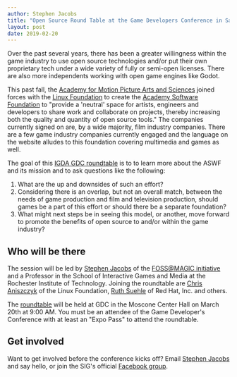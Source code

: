 ```yaml
---
author: Stephen Jacobs
title: "Open Source Round Table at the Game Developers Conference in San Francisco"
layout: post
date: 2019-02-20
---
```


Over the past several years, there has been a greater willingness within the game industry to use open source technologies and/or put their own proprietary tech under a wide variety of fully or semi-open licenses.
There are also more independents working with open game engines like Godot.

This past fall, the [Academy for Motion Picture Arts and Sciences](https://en.wikipedia.org/wiki/Academy_of_Motion_Picture_Arts_and_Sciences) joined forces with the [Linux Foundation](https://www.linuxfoundation.org/) to create the [Academy Software Foundation](https://www.aswf.io/) to "provide a 'neutral' space for artists, engineers and developers to share work and collaborate on projects, thereby increasing both the quality and quantity of open source tools."
The companies currently signed on are, by a wide majority, film industry companies.
There are a few game industry companies currently engaged and the language on the website alludes to this foundation covering multimedia and games as well.

The goal of this [IGDA GDC roundtable](https://schedule.gdconf.com/session/bridging-the-open-source-and-game-industries-roundtable-presented-by-igda/865663) is to to learn more about the ASWF and its mission and to ask questions like the following:

1. What are the up and downsides of such an effort?
2. Considering there is an overlap, but not an overall match, between the needs of game production and film and television production, should games be a part of this effort or should there be a separate foundation?
3. What might next steps be in seeing this model, or another, move forward to promote the benefits of open source to and/or within the game industry?


## Who will be there

The session will be led by [Stephen Jacobs](https://www.rit.edu/gccis/stephen-jacobs) of the [FOSS@MAGIC initiative](https://fossrit.github.io/) and a Professor in the School of Interactive Games and Media at the Rochester Institute of Technology.
Joining the roundtable are [Chris Aniszczyk](https://twitter.com/cra) of the Linux Foundation, [Ruth Suehle](https://twitter.com/suehle) of Red Hat, Inc. and others.

The [roundtable](https://schedule.gdconf.com/session/bridging-the-open-source-and-game-industries-roundtable-presented-by-igda/865663) will be held at GDC in the Moscone Center Hall on March 20th at 9:00 AM.
You must be an attendee of the Game Developer's Conference with at least an "Expo Pass" to attend the roundtable.


## Get involved

Want to get involved before the conference kicks off?
Email [Stephen Jacobs](mailto:sj@magic.rit.edu) and say hello, or join the SIG's official [Facebook group](https://www.facebook.com/groups/824428741222702).
